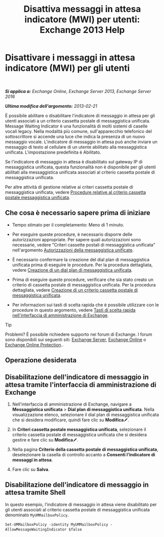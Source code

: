 ﻿---
title: 'Disattiva messaggi in attesa indicatore (MWI) per utenti: Exchange 2013 Help'
TOCTitle: Disattivare i messaggi in attesa indicatore (MWI) per gli utenti
ms:assetid: 51cd6dc4-11d1-4eb9-a6c6-1965fcd24267
ms:mtpsurl: https://technet.microsoft.com/it-it/library/JJ673525(v=EXCHG.150)
ms:contentKeyID: 50555590
ms.date: 05/22/2018
mtps_version: v=EXCHG.150
ms.translationtype: MT
---

# Disattivare i messaggi in attesa indicatore (MWI) per gli utenti

 

_**Si applica a:** Exchange Online, Exchange Server 2013, Exchange Server 2016_

_**Ultima modifica dell'argomento:** 2013-02-21_

È possibile abilitare o disabilitare l'indicatore di messaggio in attesa per gli utenti associati a un criterio cassetta postale di messaggistica unificata. Message Waiting Indicator è una funzionalità di molti sistemi di caselle vocali legacy. Nella modalità più comune, sull'apparecchio telefonico del sottoscrittore si accende una luce che indica la presenza di un nuovo messaggio vocale. L'indicatore di messaggio in attesa può anche inviare un messaggio di testo al cellulare di un utente abilitato alla messaggistica unificata. L'impostazione predefinita è Abilitato.

Se l'indicatore di messaggio in attesa è disabilitato sul gateway IP di messaggistica unificata, questa funzionalità non è disponibile per gli utenti abilitati alla messaggistica unificata associati al criterio cassetta postale di messaggistica unificata.

Per altre attività di gestione relative ai criteri cassetta postale di messaggistica unificata, vedere [Procedure relative al criterio cassetta postale messaggistica unificata](um-mailbox-policy-procedures-exchange-2013-help.md).

## Che cosa è necessario sapere prima di iniziare

  - Tempo stimato per il completamento: Meno di 1 minuto.

  - Per eseguire queste procedure, è necessario disporre delle autorizzazioni appropriate. Per sapere quali autorizzazioni sono necessarie, vedere "Criteri cassette postali di messaggistica unificata" nell'argomento [Autorizzazioni della messaggistica unificate](unified-messaging-permissions-exchange-2013-help.md).

  - È necessario confermare la creazione del dial plan di messaggistica unificata prima di eseguire le procedure. Per la procedura dettagliata, vedere [Creazione di un dial plan di messaggistica unificata](create-a-um-dial-plan-exchange-2013-help.md).

  - Prima di eseguire queste procedure, verificare che sia stato creato un criterio di cassetta postale di messaggistica unificata. Per la procedura dettagliata, vedere [Creazione di un criterio cassetta postale di messaggistica unificata](create-a-um-mailbox-policy-exchange-2013-help.md).

  - Per informazioni sui tasti di scelta rapida che è possibile utilizzare con le procedure in questo argomento, vedere [Tasti di scelta rapida nell'interfaccia di amministrazione di Exchange](keyboard-shortcuts-in-the-exchange-admin-center-exchange-online-protection-help.md).


> [!TIP]
> Problemi? È possibile richiedere supporto nei forum di Exchange. I forum sono disponibili sui seguenti siti: <A href="https://go.microsoft.com/fwlink/p/?linkid=60612">Exchange Server</A>, <A href="https://go.microsoft.com/fwlink/p/?linkid=267542">Exchange Online</A> o <A href="https://go.microsoft.com/fwlink/p/?linkid=285351">Exchange Online Protection</A>..



## Operazione desiderata

## Disabilitazione dell'indicatore di messaggio in attesa tramite l'interfaccia di amministrazione di Exchange

1.  Nell'interfaccia di amministrazione di Exchange, navigare a **Messaggistica unificata** \> **Dial plan di messaggistica unificata**. Nella visualizzazione elenco, selezionare il dial plan di messaggistica unificata che si desidera modificare, quindi fare clic su **Modifica**![Icona Modifica](images/JJ218640.6f53ccb2-1f13-4c02-bea0-30690e6ea71d(EXCHG.150).gif "Icona Modifica").

2.  In **Criteri cassetta postale messaggistica unificata**, selezionare il criterio cassetta postale di messaggistica unificata che si desidera gestire e fare clic su **Modifica**![Icona Modifica](images/JJ218640.6f53ccb2-1f13-4c02-bea0-30690e6ea71d(EXCHG.150).gif "Icona Modifica").

3.  Nella pagina **Criterio della cassetta postale di messaggistica unificata**, deselezionare la casella di controllo accanto a **Consenti l'indicatore di messaggi in attesa**.

4.  Fare clic su **Salva**.

## Disabilitazione dell'indicatore di messaggio in attesa tramite Shell

In questo esempio, l'indicatore di messaggio in attesa viene disabilitato per gli utenti associati al criterio cassetta postale di messaggistica unificata denominato `MyUMMailboxPolicy`.

    Set-UMMailboxPolicy -identity MyUMMailboxPolicy -AllowMessageWaitingIndicator $false

